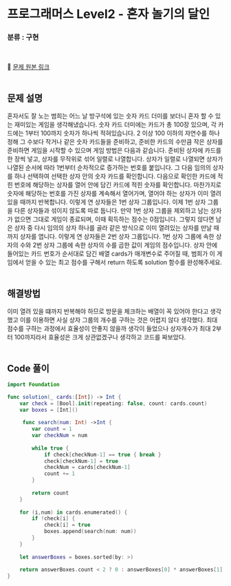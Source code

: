 # 프로그래머스 Level2 - 혼자 놀기의 달인
### 분류 : 구현 
<br>

 🔗 [문제 원본 링크](https://school.programmers.co.kr/learn/courses/30/lessons/131130?language=swift)  
 <br>

## 문제 설명
혼자서도 잘 노는 범희는 어느 날 방구석에 있는 숫자 카드 더미를 보더니 혼자 할 수 있는 재미있는 게임을 생각해냈습니다.
숫자 카드 더미에는 카드가 총 100장 있으며, 각 카드에는 1부터 100까지 숫자가 하나씩 적혀있습니다. 2 이상 100 이하의 자연수를 하나 정해 그 수보다 작거나 같은 숫자 카드들을 준비하고, 준비한 카드의 수만큼 작은 상자를 준비하면 게임을 시작할 수 있으며 게임 방법은 다음과 같습니다.
준비된 상자에 카드를 한 장씩 넣고, 상자를 무작위로 섞어 일렬로 나열합니다. 상자가 일렬로 나열되면 상자가 나열된 순서에 따라 1번부터 순차적으로 증가하는 번호를 붙입니다.
그 다음 임의의 상자를 하나 선택하여 선택한 상자 안의 숫자 카드를 확인합니다. 다음으로 확인한 카드에 적힌 번호에 해당하는 상자를 열어 안에 담긴 카드에 적힌 숫자를 확인합니다. 마찬가지로 숫자에 해당하는 번호를 가진 상자를 계속해서 열어가며, 열어야 하는 상자가 이미 열려있을 때까지 반복합니다.
이렇게 연 상자들은 1번 상자 그룹입니다. 이제 1번 상자 그룹을 다른 상자들과 섞이지 않도록 따로 둡니다. 만약 1번 상자 그룹을 제외하고 남는 상자가 없으면 그대로 게임이 종료되며, 이때 획득하는 점수는 0점입니다.
그렇지 않다면 남은 상자 중 다시 임의의 상자 하나를 골라 같은 방식으로 이미 열려있는 상자를 만날 때까지 상자를 엽니다. 이렇게 연 상자들은 2번 상자 그룹입니다.
1번 상자 그룹에 속한 상자의 수와 2번 상자 그룹에 속한 상자의 수를 곱한 값이 게임의 점수입니다.
상자 안에 들어있는 카드 번호가 순서대로 담긴 배열 cards가 매개변수로 주어질 때, 범희가 이 게임에서 얻을 수 있는 최고 점수를 구해서 return 하도록 solution 함수를 완성해주세요.
<br><br>

## 해결방법
이미 열려 있을 떄까지 반복해야 하므로 방문을 체크하는 배열이 꼭 있어야 한다고 생각했고 이를 이용하면 사실 상자 그룹의 개수를 구하는 것은 어렵지 않다 생각했다. 최대 점수를 구하는 과정에서 효율성이 안좋지 않을까 생각이 들었으나 상자개수가 최대 2부터 100까지라서 효율성은 크게 상관없겠구나 생각하고 코드를 짜보았다.
<br><br>

## Code 풀이 
```Swift
import Foundation

func solution(_ cards:[Int]) -> Int {
    var check = [Bool].init(repeating: false, count: cards.count)
    var boxes = [Int]()
    
     func search(num: Int) ->Int {
        var count = 1
        var checkNum = num
         
        while true {
            if check[checkNum-1] == true { break }
            check[checkNum-1] = true
            checkNum = cards[checkNum-1]
            count += 1
        }
        
        return count
    }
    
    for (i,num) in cards.enumerated() {
        if !check[i] {
            check[i] = true
            boxes.append(search(num: num))
        }
    }
    
    let answerBoxes = boxes.sorted(by: >)
    
    return answerBoxes.count < 2 ? 0 : answerBoxes[0] * answerBoxes[1]
}
```